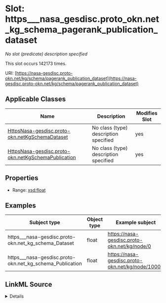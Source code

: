 

# Slot: https___nasa_gesdisc.proto_okn.net_kg_schema_pagerank_publication_dataset


_No slot (predicate) description specified_






This slot occurs 142173 times.


URI: [https://nasa-gesdisc.proto-okn.net/kg/schema/pagerank_publication_dataset](https://nasa-gesdisc.proto-okn.net/kg/schema/pagerank_publication_dataset)



<!-- no inheritance hierarchy -->





## Applicable Classes

| Name | Description | Modifies Slot |
| --- | --- | --- |
| [HttpsNasa-gesdisc.proto-okn.netKgSchemaDataset](../classes/HttpsNasa-gesdisc.proto-okn.netKgSchemaDataset.md) | No class (type) description specified |  yes  |
| [HttpsNasa-gesdisc.proto-okn.netKgSchemaPublication](../classes/HttpsNasa-gesdisc.proto-okn.netKgSchemaPublication.md) | No class (type) description specified |  yes  |







## Properties

* Range: [xsd:float](http://www.w3.org/2001/XMLSchema#float)






## Examples

| Subject type | Object type | Example subject | Example object | Occurrences |
| --- | --- | --- | --- | --- |
| https___nasa-gesdisc.proto-okn.net_kg_schema_Dataset | float | https://nasa-gesdisc.proto-okn.net/kg/node/0 | 0.15000000000000002 | 6821 |
| https___nasa-gesdisc.proto-okn.net_kg_schema_Publication | float | https://nasa-gesdisc.proto-okn.net/kg/node/10000 | 2.0837499999999998 | 135352 |




## LinkML Source

<details>

```yaml
name: https___nasa-gesdisc.proto-okn.net_kg_schema_pagerank_publication_dataset
annotations:
  count:
    tag: count
    value: 142173
description: No slot (predicate) description specified
examples:
- object:
    example_object: '0.15000000000000002'
    example_object_type: float
    example_predicate: https://nasa-gesdisc.proto-okn.net/kg/schema/pagerank_publication_dataset
    example_subject: https://nasa-gesdisc.proto-okn.net/kg/node/0
    example_subject_type: https___nasa-gesdisc.proto-okn.net_kg_schema_Dataset
- object:
    example_object: '2.0837499999999998'
    example_object_type: float
    example_predicate: https://nasa-gesdisc.proto-okn.net/kg/schema/pagerank_publication_dataset
    example_subject: https://nasa-gesdisc.proto-okn.net/kg/node/10000
    example_subject_type: https___nasa-gesdisc.proto-okn.net_kg_schema_Publication
from_schema: nasa-gesdisc
rank: 1000
slot_uri: https://nasa-gesdisc.proto-okn.net/kg/schema/pagerank_publication_dataset
alias: https___nasa_gesdisc.proto_okn.net_kg_schema_pagerank_publication_dataset
domain_of:
- https___nasa-gesdisc.proto-okn.net_kg_schema_Dataset
- https___nasa-gesdisc.proto-okn.net_kg_schema_Publication
range: float

```
</details>